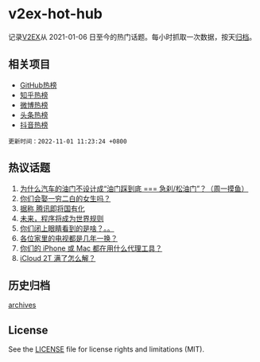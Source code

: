 # v2ex-hot-hub

 记录[V2EX](https://www.v2ex.com/)从 2021-01-06 日至今的热门话题。每小时抓取一次数据，按天[归档](archives)。
 
 ## 相关项目

- [GitHub热榜](https://github.com/lonnyzhang423/github-hot-hub)
- [知乎热榜](https://github.com/lonnyzhang423/zhihu-hot-hub)
- [微博热榜](https://github.com/lonnyzhang423/weibo-hot-hub)
- [头条热榜](https://github.com/lonnyzhang423/toutiao-hot-hub)
- [抖音热榜](https://github.com/lonnyzhang423/douyin-hot-hub)


 `更新时间：2022-11-01 11:23:24 +0800`

## 热议话题

1. [为什么汽车的油门不设计成“油门踩到底 === 急刹/松油门”？（周一摸鱼）](https://www.v2ex.com/t/891394)
1. [你们会娶一穷二白的女生吗？](https://www.v2ex.com/t/891399)
1. [据称 腾讯即将国有化](https://www.v2ex.com/t/891615)
1. [未来，程序将成为世界规则](https://www.v2ex.com/t/891548)
1. [你们闭上眼睛看到的是啥？。。](https://www.v2ex.com/t/891392)
1. [各位家里的电视都是几年一换？](https://www.v2ex.com/t/891631)
1. [你们的 iPhone 或 Mac 都在用什么代理工具？](https://www.v2ex.com/t/891422)
1. [iCloud 2T 满了怎么解？](https://www.v2ex.com/t/891402)

## 历史归档

[archives](archives)

## License

See the [LICENSE](LICENSE) file for license rights and limitations (MIT).
